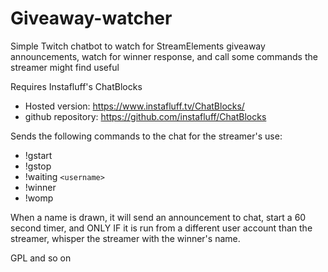 # Giveaway-watcher

Simple Twitch chatbot to watch for StreamElements giveaway announcements, watch for winner response, and call some commands 
the streamer might find useful

Requires Instafluff's ChatBlocks 
 - Hosted version: https://www.instafluff.tv/ChatBlocks/
 - github repository: https://github.com/instafluff/ChatBlocks

Sends the following commands to the chat for the streamer's use:
 - !gstart 
 - !gstop  
 - !waiting `<username>`
 - !winner 
 - !womp   

When a name is drawn, it will send an announcement to chat, start a 60 second timer, and ONLY IF it is run from a different 
user account than the streamer, whisper the streamer with the winner's name.

GPL and so on
